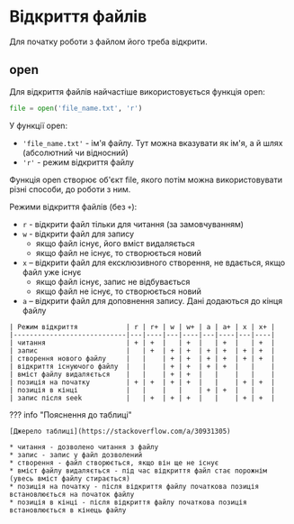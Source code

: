 # Відкриття файлів

Для початку роботи з файлом його треба відкрити.

## open

Для відкриття файлів найчастіше використовується функція open:

```python
file = open('file_name.txt', 'r')
```

У функції open:

* `'file_name.txt'` - ім'я файлу. Тут можна вказувати як ім'я, а й шлях (абсолютний чи відносний)
* `'r'` - режим відкриття файлу

Функція open створює об'єкт file, якого потім можна використовувати різні
способи, до роботи з ним.

Режими відкриття файлів (без `+`):

* `r` - відкрити файл тільки для читання (за замовчуванням)
* `w` - відкрити файл для запису
    * якщо файл існує, його вміст видаляється
    * якщо файл не існує, то створюється новий
* `x` – відкрити файл для ексклюзивного створення, не вдається, якщо файл уже існує
    * якщо файл існує, запис не відбувається
    * якщо файл не існує, то створюється новий
* `a` – відкрити файл для доповнення запису. Дані додаються до кінця файлу

```
| Режим відкриття            | r | r+ | w | w+ | a | a+ | x | x+ |
|----------------------------|---|----|---|----|---|----|---|----|
| читання                    | + | +  |   | +  |   | +  |   | +  |
| запис                      |   | +  | + | +  | + | +  | + | +  |
| створення нового файлу     |   |    | + | +  | + | +  | + | +  |
| відкриття існуючого файлу  |   |    | + | +  | + | +  |   |    |
| вміст файлу видаляється    |   |    | + | +  |   |    |   |    |
| позиція на початку         | + | +  | + | +  |   |    | + | +  |
| позиція в кінці            |   |    |   |    | + | +  |   |    |
| запис після seek           |   | +  | + | +  |   |    | + | +  |
```

??? info "Пояснення до таблиці"

	[Джерело таблиці](https://stackoverflow.com/a/30931305)

	* читання - дозволено читання з файлу
	* запис - запис у файл дозволений
	* створення - файл створюється, якщо він ще не існує
	* вміст файлу видаляється - під час відкриття файл стає порожнім (увесь вміст файлу стирається)
	* позиція на початку - після відкриття файлу початкова позиція встановлюється на початок файлу
	* позиція в кінці - після відкриття файлу початкова позиція встановлюється в кінець файлу

